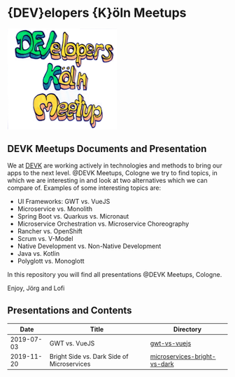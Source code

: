 # {DEV}elopers {K}öln Meetups

<img src="https://raw.githubusercontent.com/devk-insurance/devk-meetups/master/developers-koeln-meetup.jpg" width="250">

## DEVK Meetups Documents and Presentation

We at [DEVK](https://www.devk.de) are working actively in technologies and methods to bring our apps to the next level. 
@DEVK Meetups, Cologne we try to find topics, in which we are interesting in and look at two alternatives which we can compare of. Examples of some interesting topics are:

- UI Frameworks: GWT vs. VueJS
- Microservice vs. Monolith
- Spring Boot vs. Quarkus vs. Micronaut
- Microservice Orchestration vs. Microservice Choreography
- Rancher vs. OpenShift
- Scrum vs. V-Model
- Native Development vs. Non-Native Development
- Java vs. Kotlin
- Polyglott vs. Monoglott

In this repository you will find all presentations @DEVK Meetups, Cologne.

Enjoy,
Jörg and Lofi

## Presentations and Contents

Date | Title | Directory
-------- | -------- | --------
2019-07-03 | GWT vs. VueJS | [gwt-vs-vuejs](https://github.com/devk-insurance/devk-meetups/tree/master/gwt-vs-vuejs)
2019-11-20 | Bright Side vs. Dark Side of Microservices | [microservices-bright-vs-dark](https://github.com/devk-insurance/devk-meetups/tree/master/microservices-bright-vs-dark)

